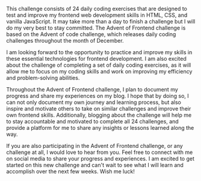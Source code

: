 This challenge consists of 24 daily coding exercises that are designed to test and improve my frontend web development skills in HTML, CSS, and vanilla JavaScript. It may take more than a day to finish a challenge but I will do my very best to stay committed. The Advent of Frontend challenge is based on the Advent of code challenge, which releases daily coding challenges throughout the month of December.

I am looking forward to the opportunity to practice and improve my skills in these essential technologies for frontend development. I am also excited about the challenge of completing a set of daily coding exercises, as it will allow me to focus on my coding skills and work on improving my efficiency and problem-solving abilities.

Throughout the Advent of Frontend challenge, I plan to document my progress and share my experiences on my blog. I hope that by doing so, I can not only document my own journey and learning process, but also inspire and motivate others to take on similar challenges and improve their own frontend skills. Additionally, blogging about the challenge will help me to stay accountable and motivated to complete all 24 challenges, and provide a platform for me to share any insights or lessons learned along the way.

If you are also participating in the Advent of Frontend challenge, or any challenge at all, I would love to hear from you. Feel free to connect with me on social media to share your progress and experiences. I am excited to get started on this new challenge and can't wait to see what I will learn and accomplish over the next few weeks. Wish me luck!
